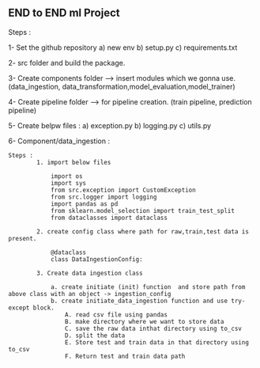 ## END to END ml Project

Steps :

1- Set the github repository 
a) new env
b) setup.py
c) requirements.txt

2- src folder and build the package. 

3- Create components folder --> insert modules which we gonna use. (data_ingestion, data_transformation,model_evaluation,model_trainer)

4- Create pipeline folder --> for pipeline creation. (train pipeline, prediction pipeline)

5- Create belpw files :
    a) exception.py
    b) logging.py
    c) utils.py

6- Component/data_ingestion : 

    Steps : 
            1. import below files 

                import os 
                import sys
                from src.exception import CustomException
                from src.logger import logging
                import pandas as pd
                from sklearn.model_selection import train_test_split
                from dataclasses import dataclass

            2. create config class where path for raw,train,test data is present. 
                
                @dataclass
                class DataIngestionConfig:

            3. Create data ingestion class

                a. create initiate (init) function  and store path from above class with an object -> ingestion_config
                b. create initiate_data_ingestion function and use try-except block.
                    A. read csv file using pandas 
                    B. make directory where we want to store data
                    C. save the raw data inthat directory using to_csv 
                    D. split the data
                    E. Store test and train data in that directory using to_csv
                    F. Return test and train data path